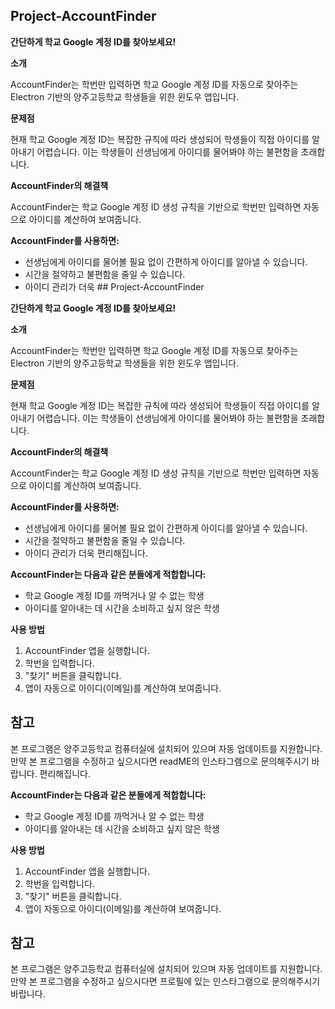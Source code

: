 ## Project-AccountFinder

**간단하게 학교 Google 계정 ID를 찾아보세요!**

**소개**

AccountFinder는 학번만 입력하면 학교 Google 계정 ID를 자동으로 찾아주는 Electron 기반의 양주고등학교 학생들을 위한 윈도우 앱입니다. 

**문제점**

현재 학교 Google 계정 ID는 복잡한 규칙에 따라 생성되어 학생들이 직접 아이디를 알아내기 어렵습니다. 이는 학생들이 선생님에게 아이디를 물어봐야 하는 불편함을 초래합니다.

**AccountFinder의 해결책**

AccountFinder는 학교 Google 계정 ID 생성 규칙을 기반으로 학번만 입력하면 자동으로 아이디를 계산하여 보여줍니다. 

**AccountFinder를 사용하면:**

* 선생님에게 아이디를 물어볼 필요 없이 간편하게 아이디를 알아낼 수 있습니다.
* 시간을 절약하고 불편함을 줄일 수 있습니다.
* 아이디 관리가 더욱 ## Project-AccountFinder

**간단하게 학교 Google 계정 ID를 찾아보세요!**

**소개**

AccountFinder는 학번만 입력하면 학교 Google 계정 ID를 자동으로 찾아주는 Electron 기반의 양주고등학교 학생들을 위한 윈도우 앱입니다. 

**문제점**

현재 학교 Google 계정 ID는 복잡한 규칙에 따라 생성되어 학생들이 직접 아이디를 알아내기 어렵습니다. 이는 학생들이 선생님에게 아이디를 물어봐야 하는 불편함을 초래합니다.

**AccountFinder의 해결책**

AccountFinder는 학교 Google 계정 ID 생성 규칙을 기반으로 학번만 입력하면 자동으로 아이디를 계산하여 보여줍니다. 

**AccountFinder를 사용하면:**

* 선생님에게 아이디를 물어볼 필요 없이 간편하게 아이디를 알아낼 수 있습니다.
* 시간을 절약하고 불편함을 줄일 수 있습니다.
* 아이디 관리가 더욱 편리해집니다.

**AccountFinder는 다음과 같은 분들에게 적합합니다:**

* 학교 Google 계정 ID를 까먹거나 알 수 없는 학생
* 아이디를 알아내는 데 시간을 소비하고 싶지 않은 학생

**사용 방법**

1. AccountFinder 앱을 실행합니다.
2. 학번을 입력합니다.
3. "찾기" 버튼을 클릭합니다.
4. 앱이 자동으로 아이디(이메일)를 계산하여 보여줍니다.



## 참고

본 프로그램은 양주고등학교 컴퓨터실에 설치되어 있으며 자동 업데이트를 지원합니다. 만약 본 프로그램을 수정하고 싶으시다면 readME의 인스타그램으로 문의해주시기 바랍니다.
편리해집니다.

**AccountFinder는 다음과 같은 분들에게 적합합니다:**

* 학교 Google 계정 ID를 까먹거나 알 수 없는 학생
* 아이디를 알아내는 데 시간을 소비하고 싶지 않은 학생

**사용 방법**

1. AccountFinder 앱을 실행합니다.
2. 학번을 입력합니다.
3. "찾기" 버튼을 클릭합니다.
4. 앱이 자동으로 아이디(이메일)를 계산하여 보여줍니다.



## 참고

본 프로그램은 양주고등학교 컴퓨터실에 설치되어 있으며 자동 업데이트를 지원합니다. 만약 본 프로그램을 수정하고 싶으시다면 프로필에 있는 인스타그램으로 문의해주시기 바랍니다.
